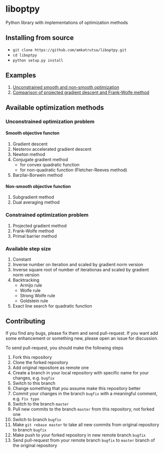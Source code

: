 # liboptpy

Python library with implementations of optimization methods

## Installing from source 

- ```git clone https://github.com/amkatrutsa/liboptpy.git```
- ```cd liboptpy```
- ```python setup.py install```

## Examples

1. [Unconstrained smooth and non-smooth optimization](./examples/demo_unconstr_solvers.ipynb)
2. [Comparison of projected gradient descent and Frank-Wolfe method](./examples/demo_simple_set.ipynb)

## Available optimization methods

### Unconstrained optimization problem

#### Smooth objective functon
1. Gradient descent
2. Nesterov accelerated gradient descent
3. Newton method
4. Conjugate gradient method
    - for convex quadratic function
    - for non-quadratic function (Fletcher-Reeves method)
5. Barzilai-Borwein method

#### Non-smooth objective function

1. Subgradient method
2. Dual averaging method

### Constrained optimization problem

1. Projected gradient method
2. Frank-Wolfe method
3. Primal barrier method 

### Available step size

1. Constant
2. Inverse number on iteration and scaled by gradient norm version
3. Inverse square root of number of iterationas and scaled by gradient norm version 
4. Backtracking
    - Armijo rule
    - Wolfe rule
    - Strong Wolfe rule
    - Goldstein rule
5. Exact line search for quadratic function

## Contributing

If you find any bugs, please fix them and send pull-request. 
If you want add some enhancement or something new, please open an issue for discussion. 

To send pull-request, you should make the following steps

1. Fork this repository
2. Clone the forked repository
3. Add original repositore as remote one 
4. Create a branch in your local repository with specific name for your changes, e.g. ```bugfix```
5. Switch to this branch
6. Change something that you assume make this repository better
7. Commit your changes in the branch ```bugfix``` with a meaningful comment, e.g. ```Fix typo```
8. Switch to the branch ```master```
9. Pull new commits to the branch ```master``` from this repository, not forked one
10. Switch to branch ```bugfix```
11. Make ```git rebase master``` to take all new commits from original repository to branch ```bugfix```
12. Make push to your forked repository in new remote branch ```bugfix```
13. Send pull-request from your remote branch ```bugfix``` to ```master``` branch of the original repository

